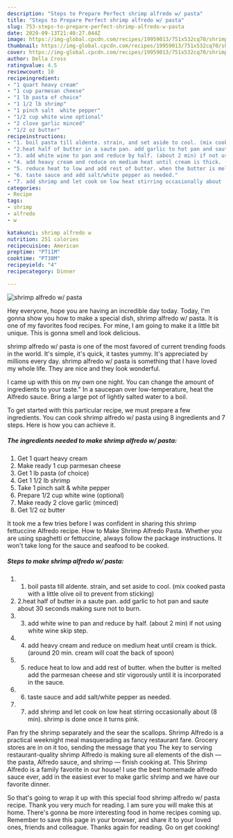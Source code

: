 ```yaml
---
description: "Steps to Prepare Perfect shrimp alfredo w/ pasta"
title: "Steps to Prepare Perfect shrimp alfredo w/ pasta"
slug: 753-steps-to-prepare-perfect-shrimp-alfredo-w-pasta
date: 2020-09-13T21:40:27.044Z
image: https://img-global.cpcdn.com/recipes/19959013/751x532cq70/shrimp-alfredo-w-pasta-recipe-main-photo.jpg
thumbnail: https://img-global.cpcdn.com/recipes/19959013/751x532cq70/shrimp-alfredo-w-pasta-recipe-main-photo.jpg
cover: https://img-global.cpcdn.com/recipes/19959013/751x532cq70/shrimp-alfredo-w-pasta-recipe-main-photo.jpg
author: Della Cross
ratingvalue: 4.5
reviewcount: 10
recipeingredient:
- "1 quart heavy cream"
- "1 cup parmesan cheese"
- "1 lb pasta of choice"
- "1 1/2 lb shrimp"
- "1 pinch salt  white pepper"
- "1/2 cup white wine optional"
- "2 clove garlic minced"
- "1/2 oz butter"
recipeinstructions:
- "1. boil pasta till aldente. strain, and set aside to cool. (mix cooked pasta with a little olive oil to prevent from sticking)"
- "2.heat half of butter in a saute pan. add garlic to hot pan and saute about 30 seconds making sure not to burn."
- "3. add white wine to pan and reduce by half. (about 2 min) if not using white wine skip step."
- "4. add heavy cream and reduce on medium heat until cream is thick. (around 20 min. cream will coat the back of spoon)"
- "5. reduce heat to low and add rest of butter. when the butter is melted add the parmesan cheese and stir vigorously until it is incorporated in the sauce."
- "6. taste sauce and add salt/white pepper as needed."
- "7. add shrimp and let cook on low heat stirring occasionally about (8 min). shrimp is done once it turns pink."
categories:
- Recipe
tags:
- shrimp
- alfredo
- w

katakunci: shrimp alfredo w 
nutrition: 251 calories
recipecuisine: American
preptime: "PT11M"
cooktime: "PT38M"
recipeyield: "4"
recipecategory: Dinner

---
```



![shrimp alfredo w/ pasta](https://img-global.cpcdn.com/recipes/19959013/751x532cq70/shrimp-alfredo-w-pasta-recipe-main-photo.jpg)

Hey everyone, hope you are having an incredible day today. Today, I'm gonna show you how to make a special dish, shrimp alfredo w/ pasta. It is one of my favorites food recipes. For mine, I am going to make it a little bit unique. This is gonna smell and look delicious.

shrimp alfredo w/ pasta is one of the most favored of current trending foods in the world. It's simple, it's quick, it tastes yummy. It's appreciated by millions every day. shrimp alfredo w/ pasta is something that I have loved my whole life. They are nice and they look wonderful.

I came up with this on my own one night. You can change the amount of ingredients to your taste.&#34; In a saucepan over low-temperature, heat the Alfredo sauce. Bring a large pot of lightly salted water to a boil.


To get started with this particular recipe, we must prepare a few ingredients. You can cook shrimp alfredo w/ pasta using 8 ingredients and 7 steps. Here is how you can achieve it.

<!--inarticleads1-->

##### The ingredients needed to make shrimp alfredo w/ pasta:

1. Get 1 quart heavy cream
1. Make ready 1 cup parmesan cheese
1. Get 1 lb pasta (of choice)
1. Get 1 1/2 lb shrimp
1. Take 1 pinch salt &amp; white pepper
1. Prepare 1/2 cup white wine (optional)
1. Make ready 2 clove garlic (minced)
1. Get 1/2 oz butter


It took me a few tries before I was confident in sharing this shrimp fettuccine Alfredo recipe. How to Make Shrimp Alfredo Pasta. Whether you are using spaghetti or fettuccine, always follow the package instructions. It won&#39;t take long for the sauce and seafood to be cooked. 

<!--inarticleads2-->

##### Steps to make shrimp alfredo w/ pasta:

1. 1. boil pasta till aldente. strain, and set aside to cool. (mix cooked pasta with a little olive oil to prevent from sticking)
1. 2.heat half of butter in a saute pan. add garlic to hot pan and saute about 30 seconds making sure not to burn.
1. 3. add white wine to pan and reduce by half. (about 2 min) if not using white wine skip step.
1. 4. add heavy cream and reduce on medium heat until cream is thick. (around 20 min. cream will coat the back of spoon)
1. 5. reduce heat to low and add rest of butter. when the butter is melted add the parmesan cheese and stir vigorously until it is incorporated in the sauce.
1. 6. taste sauce and add salt/white pepper as needed.
1. 7. add shrimp and let cook on low heat stirring occasionally about (8 min). shrimp is done once it turns pink.


Pan fry the shrimp separately and the sear the scallops. Shrimp Alfredo is a practical weeknight meal masquerading as fancy restaurant fare. Grocery stores are in on it too, sending the message that you The key to serving restaurant-quality shrimp Alfredo is making sure all elements of the dish — the pasta, Alfredo sauce, and shrimp — finish cooking at. This Shrimp Alfredo is a family favorite in our house! I use the best homemade alfredo sauce ever, add in the easiest ever to make garlic shrimp and we have our favorite dinner. 

So that's going to wrap it up with this special food shrimp alfredo w/ pasta recipe. Thank you very much for reading. I am sure you will make this at home. There's gonna be more interesting food in home recipes coming up. Remember to save this page in your browser, and share it to your loved ones, friends and colleague. Thanks again for reading. Go on get cooking!
